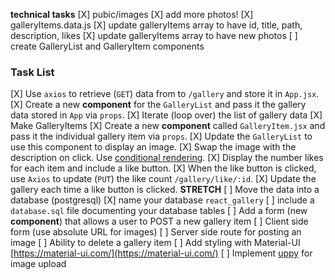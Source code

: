 **technical tasks**
[X] pubic/images
    [X] add more photos!
[X] galleryItems.data.js
    [X] update galleryItems array to have id, title, path, description, likes
    [X] update galleryItems array to have new photos
[ ] create GalleryList and GalleryItem components
### Task List
[X] Use `axios` to retrieve (`GET`) data from to `/gallery` and store it in `App.jsx`.
[X] Create a new **component** for the `GalleryList` and pass it the gallery data stored in `App` via `props`.
    [X] Iterate (loop over) the list of gallery data
    [X] Make GalleryItems
[X] Create a new **component** called `GalleryItem.jsx` and pass it the individual gallery item via `props`. 
    [X] Update the `GalleryList` to use this component to display an image.
    [X] Swap the image with the description on click. Use [conditional rendering](https://reactjs.org/docs/conditional-rendering.html).
    [X] Display the number likes for each item and include a like button.
    [X] When the like button is clicked, use `Axios` to update (`PUT`) the like count `/gallery/like/:id`.
    [X] Update the gallery each time a like button is clicked.
    **STRETCH**
[ ] Move the data into a database (postgresql)
    [X] name your database `react_gallery`
    [ ] include a `database.sql` file documenting your database tables
[ ] Add a form (new **component**) that allows a user to POST a new gallery item
    [ ] Client side form (use absolute URL for images)
    [ ] Server side route for posting an image
[ ] Ability to delete a gallery item
[ ] Add styling with Material-UI [https://material-ui.com/](https://material-ui.com/)
[ ] Implement [uppy](https://uppy.io/) for image upload 


